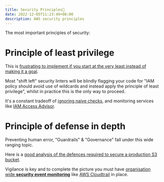 ```yaml
---
title: Security Principles💂
date: 2022-12-05T11:23:49+08:00
description: AWS security principles
---
```


The most important principles of security:

# Principle of least privilege

This is [frustrating to implement if you start at the
very least instead of making it a goal](/blog/2022/least-privilege/).

Most "shift left" security linters will be blindly flagging your code for "IAM policy should
avoid use of wildcards and instead apply the principle of least privilege",
whilst in practice this is the only way to proceed.

It's a constant tradeoff of [ignoring naive
checks](https://github.com/aquasecurity/tfsec#ignoring-warnings), and
monitoring services like [IAM Access Advisor](https://aws.amazon.com/blogs/security/iam-access-analyzer-makes-it-easier-to-implement-least-privilege-permissions-by-generating-iam-policies-based-on-access-activity/).

# Principle of defense in depth

Preventing human error, "Guardrails" & "Governance" fall under this wide
ranging topic.

Here is a [good analysis of the defences required to secure a production S3
bucket](https://www.reddit.com/r/Terraform/comments/yyiqn6/developers_i_want_to_hear_from_you_have_you/iwy839t/).

Vigilance is key and to complete the picture you must have [organisation wide
**security event
monitoring**](https://aws.amazon.com/blogs/aws/new-amazon-cloudwatch-cross-account-observability/) like [AWS Cloudtrail](https://github.com/kaihendry/sam-cloudtrail-ec2)
in place.
